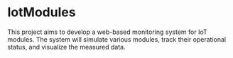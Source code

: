 # IotModules
This project aims to develop a web-based monitoring system for IoT modules. The system will simulate various modules, track their operational status, and visualize the measured data.
